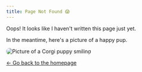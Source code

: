 ```yaml
---
title: Page Not Found 😱
---
```


Oops! It looks like I haven't written this page just yet.

In the meantime, here's a picture of a happy pup.

<img src="https://files.fedknu.com/corgi.webp" alt="Picture of a Corgi puppy smiling" style="max-width:350px;border-radius: 8px;" />

[← Go back to the homepage](/)

